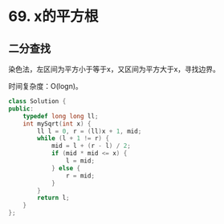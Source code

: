 # 69. x的平方根

## 二分查找

染色法，左区间为平方小于等于x，又区间为平方大于x，寻找边界。

时间复杂度：O(logn)。

```cpp
class Solution {
public:
    typedef long long ll;
    int mySqrt(int x) {
        ll l = 0, r = (ll)x + 1, mid;
        while (l + 1 != r) {
            mid = l + (r - l) / 2;
            if (mid * mid <= x) {
                l = mid;
            } else {
                r = mid;
            }
        }
        return l;
    }
};
```